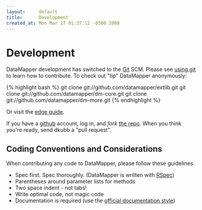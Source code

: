 ```yaml
---
layout:     default
title:      Development
created_at: Mon Mar 17 01:37:12 -0500 2008
---
```


Development
===========

DataMapper development has switched to the [Git](http://git-scm.com) SCM. Please
see [using git](/using-git) to learn how to contribute.
To check out "tip" DataMapper anonymously:

{% highlight bash %}
git clone git://github.com/datamapper/extlib.git
git clone git://github.com/datamapper/dm-core.git
git clone git://github.com/datamapper/dm-more.git
{% endhighlight %}

Or visit the [edge guide](/articles/stunningly_easy_way_to_live_on_the_edge).

If you have a [github](http://www.github.com) account, log in, and _fork_
[the repo](http://github.com/datamapper/dm-core/).
When you think you're ready, send dkubb a "pull request".

Coding Conventions and Considerations
-------------------------------------

When contributing any code to DataMapper, please follow these guidelines.

* Spec first. Spec thoroughly. (DataMapper is written with [RSpec](http://rspec.info/))
* Parentheses around parameter lists for methods
* Two space indent - not tabs!
* Write optimal code, not magic code
* Documentation is required (use the [official documentation style](/docs/))
